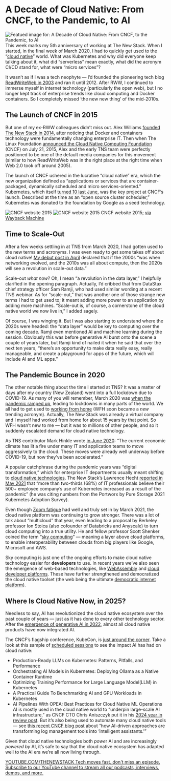 # A Decade of Cloud Native: From CNCF, to the Pandemic, to AI
![Featued image for: A Decade of Cloud Native: From CNCF, to the Pandemic, to AI](https://cdn.thenewstack.io/media/2025/03/e6a51855-winston-chen-zaktivjw2om-unsplashb-1024x576.jpg)
This week marks my 5th anniversary of working at The New Stack. When I started, in the final week of March 2020, I had to quickly get used to the “[cloud native](https://thenewstack.io/cloud-native/what-is-cloud-native-and-why-does-it-matter/)” world. What was Kubernetes and why did everyone keep talking about it, what did “serverless” mean exactly, what did the acronym CI/CD stand for, what were “micro services”?

It wasn’t as if I was a tech neophyte — I’d founded the pioneering tech blog [ReadWriteWeb in 2003](https://cybercultural.com/p/002-the-early-years-of-readwriteweb/) and ran it until 2012. After RWW, I continued to immerse myself in internet technology (particularly the open web), but I no longer kept track of enterprise trends like cloud computing and Docker containers. So I completely missed ‘the new new thing’ of the mid-2010s.

## The Launch of CNCF in 2015
But one of my ex-RWW colleagues didn’t miss out. Alex Williams [founded The New Stack in 2014](https://thenewstack.io/happy-birthday-the-new-stack-turns-10-and-judy-retires/), after noticing that Docker and containers technology were fundamentally changing enterprise IT. Then when The Linux Foundation [announced the Cloud Native Computing Foundation](https://www.cncf.io/announcements/2015/06/21/new-cloud-native-computing-foundation-to-drive-alignment-among-container-technologies/) (CNCF) on July 21, 2015, Alex and the early TNS team were perfectly positioned to be one of the default media companies for this movement (similar to how ReadWriteWeb was in the right place at the right time when Web 2.0 took off around 2005).

The launch of CNCF ushered in the lucrative “cloud native” era, which the new organization defined as “applications or services that are container-packaged, dynamically scheduled and micro services-oriented.” Kubernetes, which itself [turned 10 last June](https://thenewstack.io/at-kubernetes-10th-anniversary-in-mountain-view-history-remembered/), was the key project at CNCF’s launch. Described at the time as an “open source cluster scheduler,” Kubernetes was donated to the foundation by Google as a seed technology.

![CNCF website 2015](https://cdn.thenewstack.io/media/2025/03/b0ec6c9f-cncf-website-2015.jpg)
![CNCF website 2015](https://cdn.thenewstack.io/media/2025/03/b0ec6c9f-cncf-website-2015.jpg)
CNCF website 2015; [via Wayback Machine](https://web.archive.org/web/20150905202410/https://cncf.io/)

## Time to Scale-Out
After a few weeks settling in at TNS from March 2020, I had gotten used to the new terms and acronyms. I was even ready to get some takes off about cloud native! [My debut post in April](https://thenewstack.io/the-2020s-will-be-about-scale-out-data/) declared that if the 2000s “was when networking evolved, and the 2010s was all about compute, then the 2020s will see a revolution in scale-out data.”

Scale-out *what now*? Oh, I mean “a revolution in the data layer,” I helpfully clarified in the opening paragraph. Actually, I’d cribbed that from DataStax chief strategy officer Sam Ramji, who had used similar wording at a recent TNS webinar. As for “scale-out,” that was another one of those strange new terms I had to get used to; it meant adding more power to an application by adding more machines. “Scale-out is, of course, a cornerstone of the cloud native world we now live in,” I added sagely.

Of course, I was winging it. But I was also starting to understand where the 2020s were headed: the “data layer” would be key to computing over the coming decade. Ramji even mentioned AI and machine learning during the session. Obviously this was before generative AI burst onto the scene a couple of years later, but Ramji kind of nailed it when he said that over the next ten years, “there’s an opportunity to make data really easy, really manageable, and create a playground for apps of the future, which will include AI and ML apps.”

## The Pandemic Bounce in 2020
The other notable thing about the time I started at TNS? It was a matter of days after my country (New Zealand) went into a full lockdown due to COVID-19. As many of you will remember, March 2020 was [when the pandemic ramped up](https://thenewstack.io/positive-signs-of-a-better-world-to-come/), leading to lockdowns in many parts of the world. We all had to get used to [working from home](https://thenewstack.io/the-network-impact-of-the-global-covid-19-pandemic/) (WFH soon became a *new* trending acronym). Actually, The New Stack was already a virtual company and I myself had worked from home for about 15 years by that point. So WFH wasn’t new to me — but it was to millions of other people, and so it suddenly escalated demand for cloud native technology.

As TNS contributor Mark Hinkle wrote [in June 2020](https://thenewstack.io/putting-hybrid-and-multi-into-cloud-native/): “The current economic climate has lit a fire under many IT and application teams to move aggressively to the cloud. These moves were already well underway before COVID-19, but now they’ve been accelerated.”

A popular catchphrase during the pandemic years was “digital transformation,” which for enterprise IT departments usually meant shifting to [cloud native technologies](https://thenewstack.io/cloud-native/). The New Stack’s Lawrence Hecht [reported in May 2021](https://thenewstack.io/did-kubernetes-get-a-covid-bounce/) that “more than two-thirds (68%) of IT professionals believe their 500+ employee company’s use of Kubernetes increased as a result of the pandemic” (he was citing numbers from the Portworx by Pure Storage 2021 Kubernetes Adoption Survey).

Even though [Zoom fatigue](https://thenewstack.io/this-cant-be-normal-the-tech-industry-after-a-year-of-burnout/) had well and truly set in by March 2021, the cloud native platform was continuing to grow stronger. There was a lot of talk about “multicloud” that year, even leading to a proposal by Berkeley professor Ion Stoica (also cofounder of Databricks and Anyscale) to turn cloud computing into a true utility. He and fellow professor Scott Shenker coined the term “[sky computing](https://thenewstack.io/sky-computing-the-next-era-after-cloud-computing/)” — meaning a layer above cloud platforms, to enable interoperability between clouds from big players like Google, Microsoft and AWS.

Sky computing is just one of the ongoing efforts to make cloud native technology easier for **developers** to use. In recent years we’ve also seen the emergence of web-based technologies, like [WebAssembly](https://thenewstack.io/webassembly/what-is-webassembly/) and [cloud developer platforms](https://thenewstack.io/why-cloud-ides-are-shifting-to-a-platform-as-a-service-model/). These have further strengthened and democratized the cloud native toolset (the web being the ultimate [democratic internet platform](https://thenewstack.io/why-developers-should-experiment-with-the-fediverse/)).

## Where Is Cloud Native Now, in 2025?
Needless to say, AI has revolutionized the cloud native ecosystem over the past couple of years — just as it has done to every other technology sector. After the [emergence of generative AI in 2022](https://thenewstack.io/top-5-internet-technologies-of-2022/), almost all cloud native products have now integrated AI.

The CNCF’s flagship conference, KubeCon, is [just around the corner](https://events.linuxfoundation.org/kubecon-cloudnativecon-europe/). Take a look at this sample of [scheduled sessions](https://events.linuxfoundation.org/kubecon-cloudnativecon-europe/program/schedule/) to see the impact AI has had on cloud native:

- Production-Ready LLMs on Kubernetes: Patterns, Pitfalls, and Performance
- Orchestrating AI Models in Kubernetes: Deploying Ollama as a Native Container Runtime
- Optimizing Training Performance for Large Language Model(LLM) in Kubernetes
- A Practical Guide To Benchmarking AI and GPU Workloads in Kubernetes
- AI Pipelines With OPEA: Best Practices for Cloud Native ML Operations
AI is mostly used in the cloud native world to “underpin large-scale AI infrastructure,” as CNCF CTO Chris Aniszczyk put it in his [2024 year in review post](https://www.cncf.io/blog/2025/01/29/2024-year-in-review-of-cncf-and-top-30-open-source-project-velocity/). But it’s also being used to automate many cloud native tools — see [this recent CNCF blog post](https://www.cncf.io/blog/2025/03/24/reimagining-log-management-tools-and-software-the-impact-of-ai-and-genai/) about “how AI-driven approaches are transforming log management tools into ‘intelligent assistants.’”

Given that cloud native technologies both *powe*r AI and are increasingly *powered by* AI, it’s safe to say that the cloud native ecosystem has adapted well to the AI era we’re all now living through.

[
YOUTUBE.COM/THENEWSTACK
Tech moves fast, don't miss an episode. Subscribe to our YouTube
channel to stream all our podcasts, interviews, demos, and more.
](https://youtube.com/thenewstack?sub_confirmation=1)